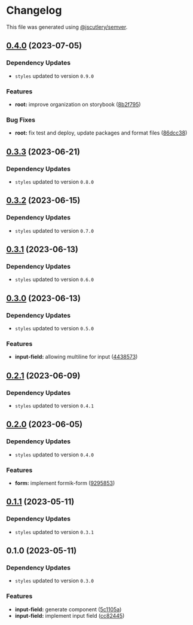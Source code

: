 # Changelog

This file was generated using [@jscutlery/semver](https://github.com/jscutlery/semver).

## [0.4.0](https://github.com/Novatics/novatics-ui/compare/input-field-0.3.2...input-field-0.4.0) (2023-07-05)

### Dependency Updates

* `styles` updated to version `0.9.0`

### Features

* **root:** improve organization on storybook ([8b2f795](https://github.com/Novatics/novatics-ui/commit/8b2f795811ab8304bb7d6ce2f56311949b3561d1))


### Bug Fixes

* **root:** fix test and deploy, update packages and format files ([86dcc38](https://github.com/Novatics/novatics-ui/commit/86dcc38a7efde19ca7051746e646663aea19ee28))

## [0.3.3](https://github.com/Novatics/novatics-ui/compare/input-field-0.3.2...input-field-0.3.3) (2023-06-21)

### Dependency Updates

* `styles` updated to version `0.8.0`
## [0.3.2](https://github.com/Novatics/novatics-ui/compare/input-field-0.3.1...input-field-0.3.2) (2023-06-15)

### Dependency Updates

* `styles` updated to version `0.7.0`
## [0.3.1](https://github.com/Novatics/novatics-ui/compare/input-field-0.3.0...input-field-0.3.1) (2023-06-13)

### Dependency Updates

* `styles` updated to version `0.6.0`
## [0.3.0](https://github.com/Novatics/novatics-ui/compare/input-field-0.2.1...input-field-0.3.0) (2023-06-13)

### Dependency Updates

* `styles` updated to version `0.5.0`

### Features

* **input-field:** allowing multiline for input ([4438573](https://github.com/Novatics/novatics-ui/commit/4438573af32a1783b437e985eb58c0662d44e580))

## [0.2.1](https://github.com/Novatics/novatics-ui/compare/input-field-0.2.0...input-field-0.2.1) (2023-06-09)

### Dependency Updates

* `styles` updated to version `0.4.1`
## [0.2.0](https://github.com/Novatics/novatics-ui/compare/input-field-0.1.1...input-field-0.2.0) (2023-06-05)

### Dependency Updates

* `styles` updated to version `0.4.0`

### Features

* **form:** implement formik-form ([9295853](https://github.com/Novatics/novatics-ui/commit/929585329b9c03c3be90d619741f745811e21362))

## [0.1.1](https://github.com/Novatics/novatics-ui/compare/input-field-0.1.0...input-field-0.1.1) (2023-05-11)

### Dependency Updates

* `styles` updated to version `0.3.1`
## 0.1.0 (2023-05-11)

### Dependency Updates

* `styles` updated to version `0.3.0`

### Features

* **input-field:** generate component ([5c1105a](https://github.com/Novatics/novatics-ui/commit/5c1105ab1e67fe6aac96121f252af19b1c580444))
* **input-field:** implement input field ([cc82445](https://github.com/Novatics/novatics-ui/commit/cc8244599e431729b92d9ab3dcceb99610cd7811))

